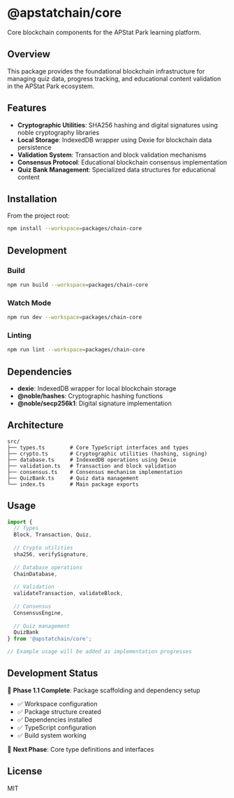 # @apstatchain/core

Core blockchain components for the APStat Park learning platform.

## Overview

This package provides the foundational blockchain infrastructure for managing quiz data, progress tracking, and educational content validation in the APStat Park ecosystem.

## Features

- **Cryptographic Utilities**: SHA256 hashing and digital signatures using noble cryptography libraries
- **Local Storage**: IndexedDB wrapper using Dexie for blockchain data persistence
- **Validation System**: Transaction and block validation mechanisms
- **Consensus Protocol**: Educational blockchain consensus implementation
- **Quiz Bank Management**: Specialized data structures for educational content

## Installation

From the project root:

```bash
npm install --workspace=packages/chain-core
```

## Development

### Build

```bash
npm run build --workspace=packages/chain-core
```

### Watch Mode

```bash
npm run dev --workspace=packages/chain-core
```

### Linting

```bash
npm run lint --workspace=packages/chain-core
```

## Dependencies

- **dexie**: IndexedDB wrapper for local blockchain storage
- **@noble/hashes**: Cryptographic hashing functions
- **@noble/secp256k1**: Digital signature implementation

## Architecture

```
src/
├── types.ts        # Core TypeScript interfaces and types
├── crypto.ts       # Cryptographic utilities (hashing, signing)
├── database.ts     # IndexedDB operations using Dexie
├── validation.ts   # Transaction and block validation
├── consensus.ts    # Consensus mechanism implementation
├── QuizBank.ts     # Quiz data management
└── index.ts        # Main package exports
```

## Usage

```typescript
import { 
  // Types
  Block, Transaction, Quiz,
  
  // Crypto utilities
  sha256, verifySignature,
  
  // Database operations
  ChainDatabase,
  
  // Validation
  validateTransaction, validateBlock,
  
  // Consensus
  ConsensusEngine,
  
  // Quiz management
  QuizBank
} from '@apstatchain/core';

// Example usage will be added as implementation progresses
```

## Development Status

🚧 **Phase 1.1 Complete**: Package scaffolding and dependency setup
- ✅ Workspace configuration
- ✅ Package structure created
- ✅ Dependencies installed
- ✅ TypeScript configuration
- ✅ Build system working

🔄 **Next Phase**: Core type definitions and interfaces

## License

MIT 